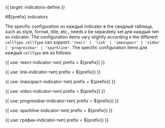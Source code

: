 {{ target: indicators-define }}

#${prefix} indicators

The specific configuration из каждый indicator в the сводный таблица, such as style, format, title, etc., needs к be separately set для каждый тип из indicator. The configuration items vary slightly according к the different `cellType`. `cellType` can support: `'текст' | 'link' | 'imвозраст' | 'video' | 'progressbar' | 'sparkline'`. The specific configuration items для каждый `cellType` are as follows:

{{ use: текст-indicator-тип(
    prefix = ${prefix}) }}

{{ use: link-indicator-тип(
    prefix = ${prefix}) }}

{{ use: imвозраст-indicator-тип(
    prefix = ${prefix}) }}

{{ use: video-indicator-тип(
    prefix = ${prefix}) }}

{{ use: progressbar-indicator-тип(
    prefix = ${prefix}) }}

{{ use: sparkline-indicator-тип(
    prefix = ${prefix}) }}

{{ use: график-indicator-тип(
    prefix = ${prefix}) }}